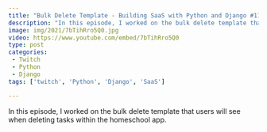 ```yaml
---
title: "Bulk Delete Template - Building SaaS with Python and Django #118"
description: "In this episode, I worked on the bulk delete template that users will see when deleting tasks within the homeschool app."
image: img/2021/7bTihRro5Q0.jpg
video: https://www.youtube.com/embed/7bTihRro5Q0
type: post
categories:
 - Twitch
 - Python
 - Django
tags: ['twitch', 'Python', 'Django', 'SaaS']

---
```


In this episode, I worked on the bulk delete template that users will see when deleting tasks within the homeschool app.
